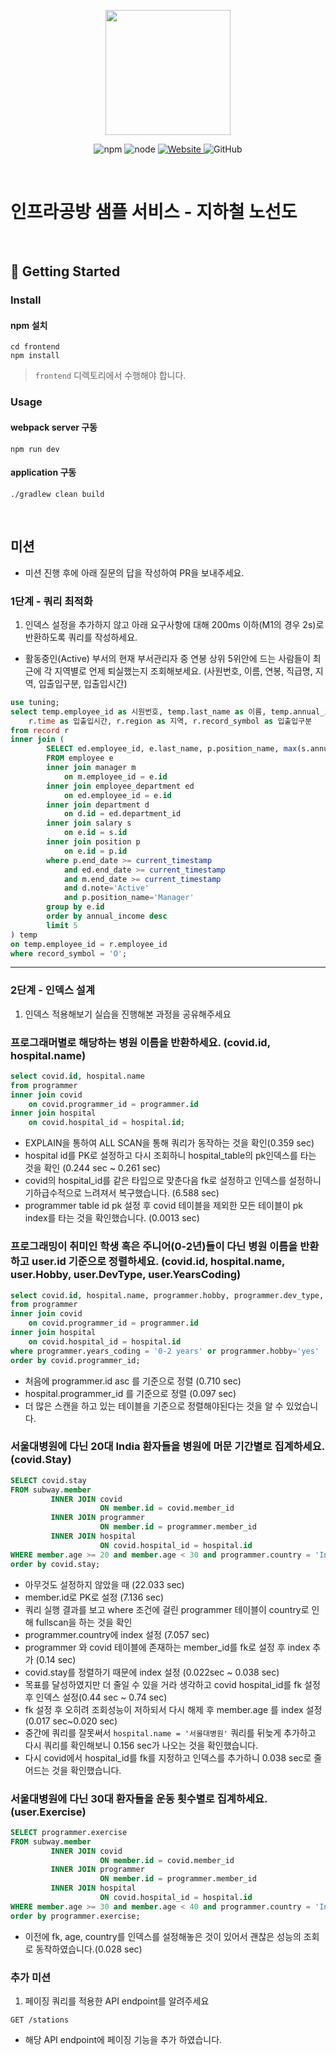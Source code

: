 <p align="center">
    <img width="200px;" src="https://raw.githubusercontent.com/woowacourse/atdd-subway-admin-frontend/master/images/main_logo.png"/>
</p>
<p align="center">
  <img alt="npm" src="https://img.shields.io/badge/npm-%3E%3D%205.5.0-blue">
  <img alt="node" src="https://img.shields.io/badge/node-%3E%3D%209.3.0-blue">
  <a href="https://edu.nextstep.camp/c/R89PYi5H" alt="nextstep atdd">
    <img alt="Website" src="https://img.shields.io/website?url=https%3A%2F%2Fedu.nextstep.camp%2Fc%2FR89PYi5H">
  </a>
  <img alt="GitHub" src="https://img.shields.io/github/license/next-step/atdd-subway-service">
</p>

<br>

# 인프라공방 샘플 서비스 - 지하철 노선도

<br>

## 🚀 Getting Started

### Install
#### npm 설치
```
cd frontend
npm install
```
> `frontend` 디렉토리에서 수행해야 합니다.

### Usage
#### webpack server 구동
```
npm run dev
```
#### application 구동
```
./gradlew clean build
```
<br>

## 미션

* 미션 진행 후에 아래 질문의 답을 작성하여 PR을 보내주세요.


### 1단계 - 쿼리 최적화

1. 인덱스 설정을 추가하지 않고 아래 요구사항에 대해 200ms 이하(M1의 경우 2s)로 반환하도록 쿼리를 작성하세요.
- 활동중인(Active) 부서의 현재 부서관리자 중 연봉 상위 5위안에 드는 사람들이 최근에 각 지역별로 언제 퇴실했는지 조회해보세요. (사원번호, 이름, 연봉, 직급명, 지역, 입출입구분, 입출입시간)
``` sql
use tuning;
select temp.employee_id as 시원번호, temp.last_name as 이름, temp.annual_income as 연봉, temp.position_name as 직급명, 
	r.time as 입출입시간, r.region as 지역, r.record_symbol as 입출입구분
from record r 
inner join (
		SELECT ed.employee_id, e.last_name, p.position_name, max(s.annual_income) annual_income
		FROM employee e
		inner join manager m
			on m.employee_id = e.id
		inner join employee_department ed
			on ed.employee_id = e.id
		inner join department d
			on d.id = ed.department_id
		inner join salary s
			on e.id = s.id
		inner join position p 
			on e.id = p.id
		where p.end_date >= current_timestamp 
			and ed.end_date >= current_timestamp
			and m.end_date >= current_timestamp
            and d.note='Active' 
            and p.position_name='Manager'
        group by e.id
        order by annual_income desc
		limit 5
) temp 
on temp.employee_id = r.employee_id
where record_symbol = 'O';
```

---

### 2단계 - 인덱스 설계

1. 인덱스 적용해보기 실습을 진행해본 과정을 공유해주세요

### 프로그래머별로 해당하는 병원 이름을 반환하세요. (covid.id, hospital.name)
```sql
select covid.id, hospital.name
from programmer 
inner join covid
	on covid.programmer_id = programmer.id
inner join hospital
	on covid.hospital_id = hospital.id;
```
- EXPLAIN을 통하여 ALL SCAN을 통해 쿼리가 동작하는 것을 확인(0.359 sec)
- hospital id를 PK로 설정하고 다시 조회하니 hospital_table의 pk인덱스를 타는 것을 확인 (0.244 sec ~ 0.261 sec)
- covid의 hospital_id를 같은 타입으로 맞춘다음 fk로 설정하고 인덱스를 설정하니 기하급수적으로 느려져서 복구했습니다. (6.588 sec)
- programmer table id pk 설정 후 covid 테이블을 제외한 모든 테이블이 pk index를 타는 것을 확인했습니다. (0.0013 sec)

### 프로그래밍이 취미인 학생 혹은 주니어(0-2년)들이 다닌 병원 이름을 반환하고 user.id 기준으로 정렬하세요.  (covid.id, hospital.name, user.Hobby, user.DevType, user.YearsCoding)
```sql
select covid.id, hospital.name, programmer.hobby, programmer.dev_type, programmer.years_coding
from programmer 
inner join covid
	on covid.programmer_id = programmer.id
inner join hospital
	on covid.hospital_id = hospital.id
where programmer.years_coding = '0-2 years' or programmer.hobby='yes'
order by covid.programmer_id;
```
- 처음에 programmer.id asc 를 기준으로 정렬 (0.710 sec)
- hospital.programmer_id 를 기준으로 정렬 (0.097 sec)
- 더 많은 스캔을 하고 있는 테이블을 기준으로 정렬해야된다는 것을 알 수 있었습니다.

### 서울대병원에 다닌 20대 India 환자들을 병원에 머문 기간별로 집계하세요. (covid.Stay)
```sql
SELECT covid.stay
FROM subway.member
         INNER JOIN covid
                    ON member.id = covid.member_id
         INNER JOIN programmer
                    ON member.id = programmer.member_id
         INNER JOIN hospital
                    ON covid.hospital_id = hospital.id
WHERE member.age >= 20 and member.age < 30 and programmer.country = 'India' and hospital.name = '서울대병원'
order by covid.stay;
```
- 아무것도 설정하지 않았을 때 (22.033 sec)
- member.id로 PK로 설정 (7.136 sec)
- 쿼리 실행 결과를 보고 where 조건에 걸린 programmer 테이블이 country로 인해 fullscan을 하는 것을 확인
- programmer.country에 index 설정 (7.057 sec)
- programmer 와 covid 테이블에 존재하는 member_id를 fk로 설정 후 index 추가 (0.14 sec)
- covid.stay를 정렬하기 때문에 index 설정 (0.022sec ~ 0.038 sec)
- 목표를 달성하였지만 더 줄일 수 있을 거라 생각하고 covid hospital_id를 fk 설정 후 인덱스 설정(0.44 sec ~ 0.74 sec)
- fk 설정 후 오히려 조회성능이 저하되서 다시 해제 후 member.age 를 index 설정(0.017 sec~0.020 sec)
- 중간에 쿼리를 잘못써서 `hospital.name = '서울대병원'` 쿼리를 뒤늦게 추가하고 다시 쿼리를 확인해보니 0.156 sec가 나오는 것을 확인했습니다.
- 다시 covid에서 hospital_id를 fk를 지정하고 인덱스를 추가하니 0.038 sec로 줄어드는 것을 확인했습니다.


###  서울대병원에 다닌 30대 환자들을 운동 횟수별로 집계하세요. (user.Exercise)
```sql
SELECT programmer.exercise
FROM subway.member
         INNER JOIN covid
                    ON member.id = covid.member_id
         INNER JOIN programmer
                    ON member.id = programmer.member_id
         INNER JOIN hospital
                    ON covid.hospital_id = hospital.id
WHERE member.age >= 30 and member.age < 40 and programmer.country = 'India' and hospital.name = '서울대병원'
order by programmer.exercise;
```
- 이전에 fk, age, country를 인덱스를 설정해놓은 것이 있어서 괜찮은 성능의 조회로 동작하였습니다.(0.028 sec)


### 추가 미션

1. 페이징 쿼리를 적용한 API endpoint를 알려주세요
```http request
GET /stations
```
- 해당 API endpoint에 페이징 기능을 추가 하였습니다.

